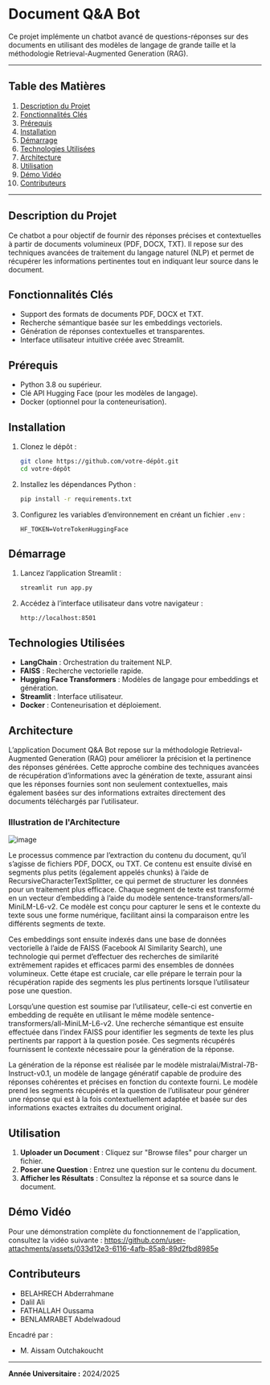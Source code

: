 # Document Q&A Bot

Ce projet implémente un chatbot avancé de questions-réponses sur des documents en utilisant des modèles de langage de grande taille et la méthodologie Retrieval-Augmented Generation (RAG).

---

## Table des Matières
1. [Description du Projet](#description-du-projet)
2. [Fonctionnalités Clés](#fonctionnalités-clés)
3. [Prérequis](#prérequis)
4. [Installation](#installation)
5. [Démarrage](#démarrage)
6. [Technologies Utilisées](#technologies-utilisées)
7. [Architecture](#architecture)
8. [Utilisation](#utilisation)
9. [Démo Vidéo](#démo-vidéo)
10. [Contributeurs](#contributeurs)

---

## Description du Projet
Ce chatbot a pour objectif de fournir des réponses précises et contextuelles à partir de documents volumineux (PDF, DOCX, TXT). Il repose sur des techniques avancées de traitement du langage naturel (NLP) et permet de récupérer les informations pertinentes tout en indiquant leur source dans le document.

## Fonctionnalités Clés
- Support des formats de documents PDF, DOCX et TXT.
- Recherche sémantique basée sur les embeddings vectoriels.
- Génération de réponses contextuelles et transparentes.
- Interface utilisateur intuitive créée avec Streamlit.

## Prérequis
- Python 3.8 ou supérieur.
- Clé API Hugging Face (pour les modèles de langage).
- Docker (optionnel pour la conteneurisation).

## Installation

1. Clonez le dépôt :
   ```bash
   git clone https://github.com/votre-dépôt.git
   cd votre-dépôt
   ```

2. Installez les dépendances Python :
   ```bash
   pip install -r requirements.txt
   ```

3. Configurez les variables d’environnement en créant un fichier `.env` :
   ```env
   HF_TOKEN=VotreTokenHuggingFace
   ```

## Démarrage

1. Lancez l’application Streamlit :
   ```bash
   streamlit run app.py
   ```

2. Accédez à l’interface utilisateur dans votre navigateur :
   ```
   http://localhost:8501
   ```

## Technologies Utilisées

- **LangChain** : Orchestration du traitement NLP.
- **FAISS** : Recherche vectorielle rapide.
- **Hugging Face Transformers** : Modèles de langage pour embeddings et génération.
- **Streamlit** : Interface utilisateur.
- **Docker** : Conteneurisation et déploiement.

## Architecture
L’application Document Q&A Bot repose sur la méthodologie Retrieval-Augmented Generation (RAG) pour améliorer la précision et la pertinence des réponses générées. Cette approche combine des techniques avancées de récupération d’informations avec la génération de texte, assurant ainsi que les réponses fournies sont non seulement contextuelles, mais également basées sur des informations extraites directement des documents téléchargés par l’utilisateur.

### Illustration de l'Architecture

![image](https://github.com/user-attachments/assets/9e7a2595-398a-4f57-bada-360e8eed5862)


Le processus commence par l’extraction du contenu du document, qu’il s’agisse de fichiers PDF, DOCX, ou TXT. Ce contenu est ensuite divisé en segments plus petits (également appelés chunks) à l’aide de RecursiveCharacterTextSplitter, ce qui permet de structurer les données pour un traitement plus efficace. Chaque segment de texte est transformé en un vecteur d’embedding à l’aide du modèle sentence-transformers/all-MiniLM-L6-v2. Ce modèle est conçu pour capturer le sens et le contexte du texte sous une forme numérique, facilitant ainsi la comparaison entre les différents segments de texte.

Ces embeddings sont ensuite indexés dans une base de données vectorielle à l’aide de FAISS (Facebook AI Similarity Search), une technologie qui permet d’effectuer des recherches de similarité extrêmement rapides et efficaces parmi des ensembles de données volumineux. Cette étape est cruciale, car elle prépare le terrain pour la récupération rapide des segments les plus pertinents lorsque l’utilisateur pose une question.

Lorsqu’une question est soumise par l’utilisateur, celle-ci est convertie en embedding de requête en utilisant le même modèle sentence-transformers/all-MiniLM-L6-v2. Une recherche sémantique est ensuite effectuée dans l’index FAISS pour identifier les segments de texte les plus pertinents par rapport à la question posée. Ces segments récupérés fournissent le contexte nécessaire pour la génération de la réponse.

La génération de la réponse est réalisée par le modèle mistralai/Mistral-7B-Instruct-v0.1, un modèle de langage génératif capable de produire des réponses cohérentes et précises en fonction du contexte fourni. Le modèle prend les segments récupérés et la question de l’utilisateur pour générer une réponse qui est à la fois contextuellement adaptée et basée sur des informations exactes extraites du document original.

## Utilisation
1. **Uploader un Document** : Cliquez sur "Browse files" pour charger un fichier.
2. **Poser une Question** : Entrez une question sur le contenu du document.
3. **Afficher les Résultats** : Consultez la réponse et sa source dans le document.

## Démo Vidéo
Pour une démonstration complète du fonctionnement de l'application, consultez la vidéo suivante :
https://github.com/user-attachments/assets/033d12e3-6116-4afb-85a8-89d2fbd8985e

## Contributeurs
- BELAHRECH Abderrahmane
- Dalil Ali
- FATHALLAH Oussama
- BENLAMRABET Abdelwadoud

Encadré par :
- M. Aissam Outchakoucht

---

**Année Universitaire :** 2024/2025

